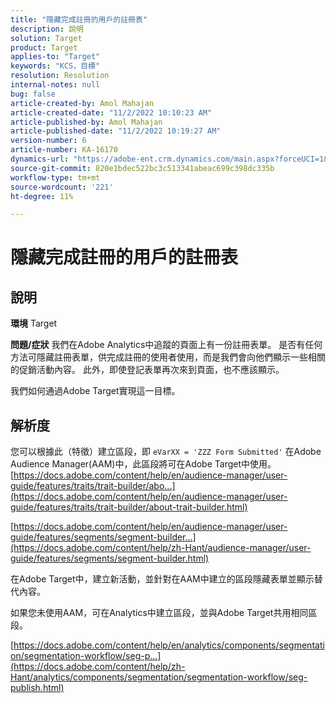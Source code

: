```yaml
---
title: "隱藏完成註冊的用戶的註冊表"
description: 說明
solution: Target
product: Target
applies-to: "Target"
keywords: "KCS，目標"
resolution: Resolution
internal-notes: null
bug: false
article-created-by: Amol Mahajan
article-created-date: "11/2/2022 10:10:23 AM"
article-published-by: Amol Mahajan
article-published-date: "11/2/2022 10:19:27 AM"
version-number: 6
article-number: KA-16170
dynamics-url: "https://adobe-ent.crm.dynamics.com/main.aspx?forceUCI=1&pagetype=entityrecord&etn=knowledgearticle&id=5ae8778f-965a-ed11-9561-6045bd006a22"
source-git-commit: 820e1bdec522bc3c513341abeac699c398dc335b
workflow-type: tm+mt
source-wordcount: '221'
ht-degree: 11%

---
```


# 隱藏完成註冊的用戶的註冊表

## 說明

<b>環境</b>
Target


<b>問題/症狀</b>
我們在Adobe Analytics中追蹤的頁面上有一份註冊表單。 是否有任何方法可隱藏註冊表單，供完成註冊的使用者使用，而是我們會向他們顯示一些相關的促銷活動內容。 此外，即使登記表單再次來到頁面，也不應該顯示。

我們如何通過Adobe Target實現這一目標。


## 解析度

您可以根據此（特徵）建立區段，即 `eVarXX = 'ZZZ Form Submitted'` 在Adobe Audience Manager(AAM)中，此區段將可在Adobe Target中使用。<br>
[https://docs.adobe.com/content/help/en/audience-manager/user-guide/features/traits/trait-builder/abo...](https://docs.adobe.com/content/help/en/audience-manager/user-guide/features/traits/trait-builder/about-trait-builder.html)

[https://docs.adobe.com/content/help/en/audience-manager/user-guide/features/segments/segment-builder...](https://docs.adobe.com/content/help/zh-Hant/audience-manager/user-guide/features/segments/segment-builder.html)

在Adobe Target中，建立新活動，並針對在AAM中建立的區段隱藏表單並顯示替代內容。



如果您未使用AAM，可在Analytics中建立區段，並與Adobe Target共用相同區段。

[https://docs.adobe.com/content/help/en/analytics/components/segmentation/segmentation-workflow/seg-p...](https://docs.adobe.com/content/help/zh-Hant/analytics/components/segmentation/segmentation-workflow/seg-publish.html)
